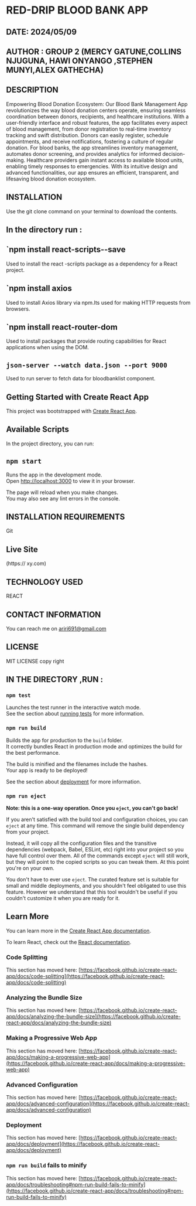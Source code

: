 # RED-DRIP BLOOD BANK APP

## DATE: 2024/05/09

## AUTHOR : GROUP 2 (MERCY GATUNE,COLLINS NJUGUNA, HAWI ONYANGO ,STEPHEN MUNYI,ALEX GATHECHA)

## DESCRIPTION
 Empowering Blood Donation Ecosystem: Our Blood Bank Management App revolutionizes the way blood donation centers operate, ensuring seamless coordination between donors, recipients, and healthcare institutions. With a user-friendly interface and robust features, the app facilitates every aspect of blood management, from donor registration to real-time inventory tracking and swift distribution. Donors can easily register, schedule appointments, and receive notifications, fostering a culture of regular donation. For blood banks, the app streamlines inventory management, automates donor screening, and provides analytics for informed decision-making. Healthcare providers gain instant access to available blood units, enabling timely responses to emergencies. With its intuitive design and advanced functionalities, our app ensures an efficient, transparent, and lifesaving blood donation ecosystem.

## INSTALLATION
Use the git clone command on your terminal to download the contents.
## In the directory run :

## `npm install react-scripts--save
Used to install the react -scriipts package as a
dependency for a React project.
## `npm install axios 
Used to install Axios library via npm.Its used for making HTTP requests from browsers.
## `npm install react-router-dom
Used to install packages that provide routing capabilities for React applications when using the DOM.
## `json-server --watch data.json --port 9000`
Used to run server to fetch data for bloodbanklist component.

## Getting Started with Create React App

This project was bootstrapped with [Create React App](https://github.com/facebook/create-react-app).

## Available Scripts

In the project directory, you can run:

## `npm start`

Runs the app in the development mode.\
Open [http://localhost:3000](http://localhost:3000) to view it in your browser.

The page will reload when you make changes.\
You may also see any lint errors in the console.

## INSTALLATION REQUIREMENTS
Git

## Live Site
(https://    xy.com)

## TECHNOLOGY USED
REACT

## CONTACT INFORMATION
You can reach me on ariri691@gmail.com
## LICENSE
MIT LICENSE
copy right

## IN THE DIRECTORY ,RUN :



### `npm test`

Launches the test runner in the interactive watch mode.\
See the section about [running tests](https://facebook.github.io/create-react-app/docs/running-tests) for more information.

### `npm run build`

Builds the app for production to the `build` folder.\
It correctly bundles React in production mode and optimizes the build for the best performance.

The build is minified and the filenames include the hashes.\
Your app is ready to be deployed!

See the section about [deployment](https://facebook.github.io/create-react-app/docs/deployment) for more information.

### `npm run eject`

**Note: this is a one-way operation. Once you `eject`, you can't go back!**

If you aren't satisfied with the build tool and configuration choices, you can `eject` at any time. This command will remove the single build dependency from your project.

Instead, it will copy all the configuration files and the transitive dependencies (webpack, Babel, ESLint, etc) right into your project so you have full control over them. All of the commands except `eject` will still work, but they will point to the copied scripts so you can tweak them. At this point you're on your own.

You don't have to ever use `eject`. The curated feature set is suitable for small and middle deployments, and you shouldn't feel obligated to use this feature. However we understand that this tool wouldn't be useful if you couldn't customize it when you are ready for it.

## Learn More

You can learn more in the [Create React App documentation](https://facebook.github.io/create-react-app/docs/getting-started).

To learn React, check out the [React documentation](https://reactjs.org/).

### Code Splitting

This section has moved here: [https://facebook.github.io/create-react-app/docs/code-splitting](https://facebook.github.io/create-react-app/docs/code-splitting)

### Analyzing the Bundle Size

This section has moved here: [https://facebook.github.io/create-react-app/docs/analyzing-the-bundle-size](https://facebook.github.io/create-react-app/docs/analyzing-the-bundle-size)

### Making a Progressive Web App

This section has moved here: [https://facebook.github.io/create-react-app/docs/making-a-progressive-web-app](https://facebook.github.io/create-react-app/docs/making-a-progressive-web-app)

### Advanced Configuration

This section has moved here: [https://facebook.github.io/create-react-app/docs/advanced-configuration](https://facebook.github.io/create-react-app/docs/advanced-configuration)

### Deployment

This section has moved here: [https://facebook.github.io/create-react-app/docs/deployment](https://facebook.github.io/create-react-app/docs/deployment)

### `npm run build` fails to minify

This section has moved here: [https://facebook.github.io/create-react-app/docs/troubleshooting#npm-run-build-fails-to-minify](https://facebook.github.io/create-react-app/docs/troubleshooting#npm-run-build-fails-to-minify)
